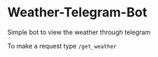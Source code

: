 # Weather-Telegram-Bot
Simple bot to view the weather through telegram

To make a request type
`/get_weather`
